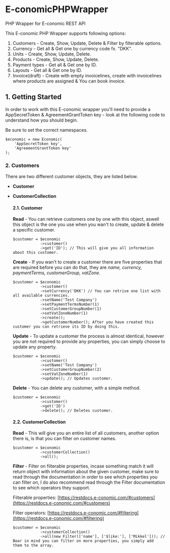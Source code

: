 # E-conomicPHPWrapper
PHP Wrapper for E-conomic REST API

This E-conomic PHP Wrapper supports following options:
1. Customers - Create, Show, Update, Delete & Filter by filterable options.
2. Currency - Get all & Get one by currency code fx. "DKK".
3. Units - Create, Show, Update, Delete.
4. Products - Create, Show, Update, Delete.
5. Payment types - Get all & Get one by ID.
6. Layouts - Get all & Get one by ID.
7. Invoice(draft) - Create with empty invoicelines, create with invoicelines where products are assigned & You can book invoice.

## 1. Getting Started

In order to work with this E-conomic wrapper you'll need to provide a AppSecretToken & AgreementGrantToken key - look at the following code to understand how you should begin. 

Be sure to set the correct namespaces.

```
$economic = new Economic(
    'AppSecretToken key',
    'AgreementGrantToken key'
); 
```



### 2. Customers 

There are two different customer objects, they are listed below.

* **Customer**
* **CustomerCollection**
    
    #### 2.1. Customer
    **Read** - You can retrieve customers one by one with this object, aswell this object is the one you use when you wan't to create,       update & delete a specific customer.
    
    ```
    $customer = $economic
                ->customer()
                ->get('ID'); // This will give you all information about this customer.
    ```
    
    **Create** - If you wan't to create a customer there are five properties that are required before you can do that, they are *name,       currency, paymentTerms, customerGroup, vatZone*. 
    
    ```
    $customer = $economic
                ->customer()
                ->setCurrency('DKK') // You can retrive one list with all available currencies.
                ->setName('Test Company')
                ->setPaymentTermsNumber(1)
                ->setCustomerGroupNumber(1)
                ->setVatZoneNumber(1)
                ->create();
                ->getCustomerNumber(); After you have created this customer you can retrieve its ID by doing this.
    ```
    
    **Update** - To update a customer the process is almost identical, however you are not required to provide any properties, you can       simply choose to update any property.
    
    ```
    $customer = $economic
                ->customer()
                ->setName('Test Company')
                ->setCustomerGroupNumber(2)
                ->setVatZoneNumber(1)
                ->update(); // Updates customer.
    ```
    
    **Delete** - You can delete any customer, with a simple method.
    
    ```
    $customer = $economic
                ->customer()
                ->get('ID')
                ->delete(); // Deletes customer.
    ```
    
    #### 2.2. CustomerCollection
    **Read** - This will give you an entire list of all customers, another option there is, is that you can filter on customer names.
    
    ```
    $customer = $economic
                ->customerCollection()
                ->all();
    ```
    
    **Filter** - Filter on filterable properties, incase something match it will return object with information about the given             customer, make sure to read through the documentation in order to see which properties you can filter on, I do also recommend read       through the Filter documentation to see which operators they support.  
    
    Filterable properties: [https://restdocs.e-conomic.com/#customers](https://restdocs.e-conomic.com/#customers)
    
    Filter operators: [https://restdocs.e-conomic.com/#filtering](https://restdocs.e-conomic.com/#filtering) 
    
    ```
    $customer = $economic
                ->customerCollection()
                ->all(new Filter(['name'], ['$like:'], ['Mikkel'])); // Bear in mind you can filter on more properties, you simply add                                                                           them to the array.
    ```
